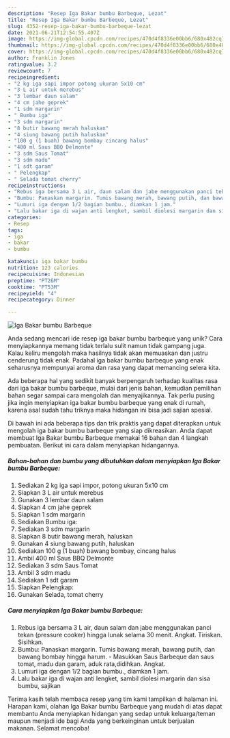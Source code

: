 ```yaml
---
description: "Resep Iga Bakar bumbu Barbeque, Lezat"
title: "Resep Iga Bakar bumbu Barbeque, Lezat"
slug: 4352-resep-iga-bakar-bumbu-barbeque-lezat
date: 2021-06-21T12:54:55.407Z
image: https://img-global.cpcdn.com/recipes/470d4f8336e00bb6/680x482cq70/iga-bakar-bumbu-barbeque-foto-resep-utama.jpg
thumbnail: https://img-global.cpcdn.com/recipes/470d4f8336e00bb6/680x482cq70/iga-bakar-bumbu-barbeque-foto-resep-utama.jpg
cover: https://img-global.cpcdn.com/recipes/470d4f8336e00bb6/680x482cq70/iga-bakar-bumbu-barbeque-foto-resep-utama.jpg
author: Franklin Jones
ratingvalue: 3.2
reviewcount: 7
recipeingredient:
- "2 kg iga sapi impor potong ukuran 5x10 cm"
- "3 L air untuk merebus"
- "3 lembar daun salam"
- "4 cm jahe geprek"
- "1 sdm margarin"
- " Bumbu iga"
- "3 sdm margarin"
- "8 butir bawang merah haluskan"
- "4 siung bawang putih haluskan"
- "100 g (1 buah) bawang bombay cincang halus"
- "400 ml Saus BBQ Delmonte"
- "3 sdm Saus Tomat"
- "3 sdm madu"
- "1 sdt garam"
- " Pelengkap"
- " Selada tomat cherry"
recipeinstructions:
- "Rebus iga bersama 3 L air, daun salam dan jabe menggunakan panci tekan (pressure cooker) hingga lunak selama 30 menit. Angkat. Tiriskan. Sisihkan."
- "Bumbu: Panaskan margarin. Tumis bawang merah, bawang putih, dan bawang bombay hingga harum. Masukkan Saus Barbeque dan saus tomat, madu dan garam, aduk rata,didihkan. Angkat."
- "Lumuri iga dengan 1/2 bagian bumbu., diamkan 1 jam."
- "Lalu bakar iga di wajan anti lengket, sambil diolesi margarin dan sisa bumbu, sajikan"
categories:
- Resep
tags:
- iga
- bakar
- bumbu

katakunci: iga bakar bumbu 
nutrition: 123 calories
recipecuisine: Indonesian
preptime: "PT26M"
cooktime: "PT53M"
recipeyield: "4"
recipecategory: Dinner

---
```



![Iga Bakar bumbu Barbeque](https://img-global.cpcdn.com/recipes/470d4f8336e00bb6/680x482cq70/iga-bakar-bumbu-barbeque-foto-resep-utama.jpg)

Anda sedang mencari ide resep iga bakar bumbu barbeque yang unik? Cara menyiapkannya memang tidak terlalu sulit namun tidak gampang juga. Kalau keliru mengolah maka hasilnya tidak akan memuaskan dan justru cenderung tidak enak. Padahal iga bakar bumbu barbeque yang enak seharusnya mempunyai aroma dan rasa yang dapat memancing selera kita.



Ada beberapa hal yang sedikit banyak berpengaruh terhadap kualitas rasa dari iga bakar bumbu barbeque, mulai dari jenis bahan, kemudian pemilihan bahan segar sampai cara mengolah dan menyajikannya. Tak perlu pusing jika ingin menyiapkan iga bakar bumbu barbeque yang enak di rumah, karena asal sudah tahu triknya maka hidangan ini bisa jadi sajian spesial.


Di bawah ini ada beberapa tips dan trik praktis yang dapat diterapkan untuk mengolah iga bakar bumbu barbeque yang siap dikreasikan. Anda dapat membuat Iga Bakar bumbu Barbeque memakai 16 bahan dan 4 langkah pembuatan. Berikut ini cara dalam menyiapkan hidangannya.

<!--inarticleads1-->

##### Bahan-bahan dan bumbu yang dibutuhkan dalam menyiapkan Iga Bakar bumbu Barbeque:

1. Sediakan 2 kg iga sapi impor, potong ukuran 5x10 cm
1. Siapkan 3 L air untuk merebus
1. Gunakan 3 lembar daun salam
1. Siapkan 4 cm jahe geprek
1. Siapkan 1 sdm margarin
1. Sediakan  Bumbu iga:
1. Sediakan 3 sdm margarin
1. Siapkan 8 butir bawang merah, haluskan
1. Gunakan 4 siung bawang putih, haluskan
1. Sediakan 100 g (1 buah) bawang bombay, cincang halus
1. Ambil 400 ml Saus BBQ Delmonte
1. Sediakan 3 sdm Saus Tomat
1. Ambil 3 sdm madu
1. Sediakan 1 sdt garam
1. Siapkan  Pelengkap:
1. Gunakan  Selada, tomat cherry




<!--inarticleads2-->

##### Cara menyiapkan Iga Bakar bumbu Barbeque:

1. Rebus iga bersama 3 L air, daun salam dan jabe menggunakan panci tekan (pressure cooker) hingga lunak selama 30 menit. Angkat. Tiriskan. Sisihkan.
1. Bumbu: Panaskan margarin. Tumis bawang merah, bawang putih, dan bawang bombay hingga harum. - Masukkan Saus Barbeque dan saus tomat, madu dan garam, aduk rata,didihkan. Angkat.
1. Lumuri iga dengan 1/2 bagian bumbu., diamkan 1 jam.
1. Lalu bakar iga di wajan anti lengket, sambil diolesi margarin dan sisa bumbu, sajikan




Terima kasih telah membaca resep yang tim kami tampilkan di halaman ini. Harapan kami, olahan Iga Bakar bumbu Barbeque yang mudah di atas dapat membantu Anda menyiapkan hidangan yang sedap untuk keluarga/teman maupun menjadi ide bagi Anda yang berkeinginan untuk berjualan makanan. Selamat mencoba!
